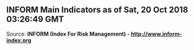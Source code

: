 ## INFORM Main Indicators as of Sat, 20 Oct 2018 03:26:49 GMT

Source: **INFORM (Index For Risk Management) - http://www.inform-index.org**